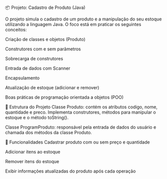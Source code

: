 📦 Projeto: Cadastro de Produto (Java)


O projeto simula o cadastro de um produto e a manipulação do seu estoque utilizando a linguagem Java. O foco está em praticar os seguintes conceitos:


Criação de classes e objetos (Produto)

Construtores com e sem parâmetros

Sobrecarga de construtores

Entrada de dados com Scanner

Encapsulamento

Atualização de estoque (adicionar e remover)

Boas práticas de programação orientada a objetos (POO)


🧾 Estrutura do Projeto
Classe Produto: contém os atributos codigo, nome, quantidade e preco. Implementa construtores, métodos para manipular o estoque e o método toString().

Classe ProgramProduto: responsável pela entrada de dados do usuário e chamada dos métodos da classe Produto.



🚀 Funcionalidades
Cadastrar produto com ou sem preço e quantidade

Adicionar itens ao estoque

Remover itens do estoque

Exibir informações atualizadas do produto após cada operação